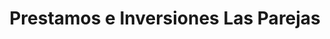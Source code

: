 ---
title: "Prestamos e Inversiones Las Parejas"
url: /santiago/prestamos-e-inversiones-las-parejas/
shop: Leiher
---